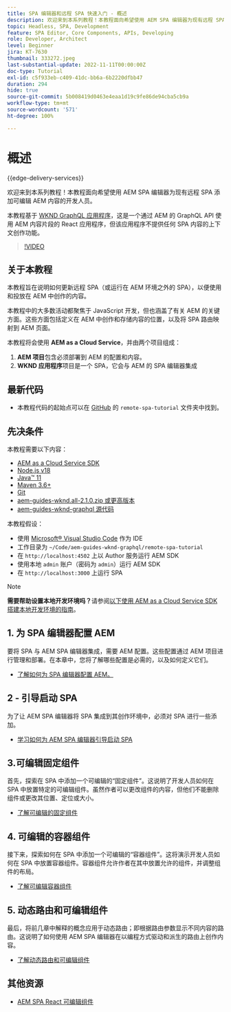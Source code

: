 ```yaml
---
title: SPA 编辑器和远程 SPA 快速入门 - 概述
description: 欢迎来到本系列教程！本教程面向希望使用 AEM SPA 编辑器为现有远程 SPA 添加可编辑 AEM 内容的开发人员。
topic: Headless, SPA, Development
feature: SPA Editor, Core Components, APIs, Developing
role: Developer, Architect
level: Beginner
jira: KT-7630
thumbnail: 333272.jpeg
last-substantial-update: 2022-11-11T00:00:00Z
doc-type: Tutorial
exl-id: c5f933eb-c409-41dc-bb6a-6b2220dfbb47
duration: 294
hide: true
source-git-commit: 5b008419d0463e4eaa1d19c9fe86de94cba5cb9a
workflow-type: tm+mt
source-wordcount: '571'
ht-degree: 100%

---
```


# 概述

{{edge-delivery-services}}

欢迎来到本系列教程！本教程面向希望使用 AEM SPA 编辑器为现有远程 SPA 添加可编辑 AEM 内容的开发人员。

本教程基于 [WKND GraphQL 应用程序](https://experienceleague.adobe.com/docs/experience-manager-learn/getting-started-with-aem-headless/graphql/overview.html?lang=zh-Hans)，这是一个通过 AEM 的 GraphQL API 使用 AEM 内容片段的 React 应用程序，但该应用程序不提供任何 SPA 内容的上下文创作功能。

>[!VIDEO](https://video.tv.adobe.com/v/333272?quality=12&learn=on)

## 关于本教程

本教程旨在说明如何更新远程 SPA（或运行在 AEM 环境之外的 SPA），以便使用和投放在 AEM 中创作的内容。

本教程中的大多数活动都聚焦于 JavaScript 开发，但也涵盖了有关 AEM 的关键方面。这些方面包括定义在 AEM 中创作和存储内容的位置，以及将 SPA 路由映射到 AEM 页面。

本教程将会使用 **AEM as a Cloud Service**，并由两个项目组成：

1. __AEM 项目__&#x200B;包含必须部署到 AEM 的配置和内容。
1. __WKND 应用程序__&#x200B;项目是一个 SPA，它会与 AEM 的 SPA 编辑器集成

## 最新代码

+ 本教程代码的起始点可以在 [GitHub](https://github.com/adobe/aem-guides-wknd-graphql/tree/main/remote-spa-tutorial) 的 `remote-spa-tutorial` 文件夹中找到。

## 先决条件

本教程需要以下内容：

+ [AEM as a Cloud Service SDK](https://experienceleague.adobe.com/docs/experience-manager-learn/cloud-service/local-development-environment-set-up/aem-runtime.html?lang=zh-Hans)
+ [Node.js v18](https://nodejs.org/en/)
+ [Java™ 11](https://downloads.experiencecloud.adobe.com/content/software-distribution/en/general.html)
+ [Maven 3.6+](https://maven.apache.org/)
+ [Git](https://git-scm.com/downloads)
+ [aem-guides-wknd.all-2.1.0.zip 或更高版本](https://github.com/adobe/aem-guides-wknd/releases)
+ [aem-guides-wknd-graphql 源代码](https://github.com/adobe/aem-guides-wknd-graphql/tree/main)

本教程假设：

+ 使用 [Microsoft® Visual Studio Code](https://visualstudio.microsoft.com/) 作为 IDE
+ 工作目录为 `~/Code/aem-guides-wknd-graphql/remote-spa-tutorial`
+ 在 `http://localhost:4502` 上以 Author 服务运行 AEM SDK
+ 使用本地 `admin` 账户（密码为 `admin`）运行 AEM SDK
+ 在 `http://localhost:3000` 上运行 SPA

>[!NOTE]
>
> **需要帮助设置本地开发环境吗？**&#x200B;请参阅[以下使用 AEM as a Cloud Service SDK 搭建本地开发环境的指南](https://experienceleague.adobe.com/docs/experience-manager-learn/cloud-service/local-development-environment-set-up/overview.html?lang=zh-Hans)。

## &#x200B;1. 为 SPA 编辑器配置 AEM

要将 SPA 与 AEM SPA 编辑器集成，需要 AEM 配置。这些配置通过 AEM 项目进行管理和部署。在本章中，您将了解哪些配置是必需的，以及如何定义它们。

+ [了解如何为 SPA 编辑器配置 AEM。](./aem-configure.md)

## 2 - 引导启动 SPA

为了让 AEM SPA 编辑器将 SPA 集成到其创作环境中，必须对 SPA 进行一些添加。

+ [学习如何为 AEM SPA 编辑器引导启动 SPA](./spa-bootstrap.md)

## 3.可编辑固定组件

首先，探索在 SPA 中添加一个可编辑的“固定组件”。这说明了开发人员如何在 SPA 中放置特定的可编辑组件。虽然作者可以更改组件的内容，但他们不能删除组件或更改其位置、定位或大小。

+ [了解可编辑的固定组件](./spa-fixed-component.md)

## &#x200B;4. 可编辑的容器组件

接下来，探索如何在 SPA 中添加一个可编辑的“容器组件”。这将演示开发人员如何在 SPA 中放置容器组件。容器组件允许作者在其中放置允许的组件，并调整组件的布局。

+ [了解可编辑容器组件](./spa-container-component.md)

## &#x200B;5. 动态路由和可编辑组件

最后，将前几章中解释的概念应用于动态路由；即根据路由参数显示不同内容的路由。这说明了如何使用 AEM SPA 编辑器在以编程方式驱动和派生的路由上创作内容。

+ [了解动态路由和可编辑组件](./spa-dynamic-routes.md)

## 其他资源

+ [AEM SPA React 可编辑组件](https://www.npmjs.com/package/@adobe/aem-react-editable-components)

